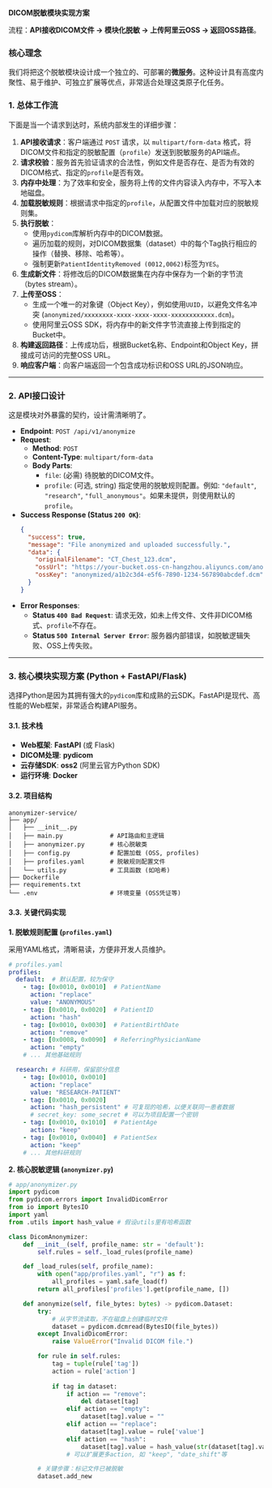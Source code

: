 **DICOM脱敏模块实现方案**

流程：**API接收DICOM文件 -> 模块化脱敏 -> 上传阿里云OSS -> 返回OSS路径**。

### 核心理念

我们将把这个脱敏模块设计成一个独立的、可部署的**微服务**。这种设计具有高度内聚性、易于维护、可独立扩展等优点，非常适合处理这类原子化任务。

### 1. 总体工作流

下面是当一个请求到达时，系统内部发生的详细步骤：

1.  **API接收请求**：客户端通过 `POST` 请求，以 `multipart/form-data` 格式，将DICOM文件和指定的脱敏配置（`profile`）发送到脱敏服务的API端点。
2.  **请求校验**：服务首先验证请求的合法性，例如文件是否存在、是否为有效的DICOM格式、指定的`profile`是否有效。
3.  **内存中处理**：为了效率和安全，服务将上传的文件内容读入内存中，不写入本地磁盘。
4.  **加载脱敏规则**：根据请求中指定的`profile`，从配置文件中加载对应的脱敏规则集。
5.  **执行脱敏**：
    *   使用`pydicom`库解析内存中的DICOM数据。
    *   遍历加载的规则，对DICOM数据集（dataset）中的每个Tag执行相应的操作（替换、移除、哈希等）。
    *   强制更新`PatientIdentityRemoved (0012,0062)`标签为`YES`。
6.  **生成新文件**：将修改后的DICOM数据集在内存中保存为一个新的字节流（bytes stream）。
7.  **上传至OSS**：
    *   生成一个唯一的对象键（Object Key），例如使用`UUID`，以避免文件名冲突 (`anonymized/xxxxxxxx-xxxx-xxxx-xxxx-xxxxxxxxxxxx.dcm`)。
    *   使用阿里云OSS SDK，将内存中的新文件字节流直接上传到指定的Bucket中。
8.  **构建返回路径**：上传成功后，根据Bucket名称、Endpoint和Object Key，拼接成可访问的完整OSS URL。
9.  **响应客户端**：向客户端返回一个包含成功标识和OSS URL的JSON响应。

---

### 2. API接口设计

这是模块对外暴露的契约，设计需清晰明了。

*   **Endpoint**: `POST /api/v1/anonymize`
*   **Request**:
    *   **Method**: `POST`
    *   **Content-Type**: `multipart/form-data`
    *   **Body Parts**:
        *   `file`: (必需) 待脱敏的DICOM文件。
        *   `profile`: (可选, string) 指定使用的脱敏规则配置。例如: `"default"`, `"research"`, `"full_anonymous"`。如果未提供，则使用默认的`profile`。
*   **Success Response (Status `200 OK`)**:
    ```json
    {
      "success": true,
      "message": "File anonymized and uploaded successfully.",
      "data": {
        "originalFilename": "CT_Chest_123.dcm",
        "ossUrl": "https://your-bucket.oss-cn-hangzhou.aliyuncs.com/anonymized/a1b2c3d4-e5f6-7890-1234-567890abcdef.dcm",
        "ossKey": "anonymized/a1b2c3d4-e5f6-7890-1234-567890abcdef.dcm"
      }
    }
    ```
*   **Error Responses**:
    *   **Status `400 Bad Request`**: 请求无效，如未上传文件、文件非DICOM格式、`profile`不存在。
    *   **Status `500 Internal Server Error`**: 服务器内部错误，如脱敏逻辑失败、OSS上传失败。

---

### 3. 核心模块实现方案 (Python + FastAPI/Flask)

选择Python是因为其拥有强大的`pydicom`库和成熟的云SDK。FastAPI是现代、高性能的Web框架，非常适合构建API服务。

#### 3.1. 技术栈

*   **Web框架**: **FastAPI** (或 Flask)
*   **DICOM处理**: **pydicom**
*   **云存储SDK**: **oss2** (阿里云官方Python SDK)
*   **运行环境**: **Docker**

#### 3.2. 项目结构

```
anonymizer-service/
├── app/
│   ├── __init__.py
│   ├── main.py             # API路由和主逻辑
│   ├── anonymizer.py       # 核心脱敏类
│   ├── config.py           # 配置加载 (OSS, profiles)
│   ├── profiles.yaml       # 脱敏规则配置文件
│   └── utils.py            # 工具函数 (如哈希)
├── Dockerfile
├── requirements.txt
└── .env                    # 环境变量 (OSS凭证等)
```

#### 3.3. 关键代码实现

**1. 脱敏规则配置 (`profiles.yaml`)**

采用YAML格式，清晰易读，方便非开发人员维护。

```yaml
# profiles.yaml
profiles:
  default:  # 默认配置，较为保守
    - tag: [0x0010, 0x0010]  # PatientName
      action: "replace"
      value: "ANONYMOUS"
    - tag: [0x0010, 0x0020]  # PatientID
      action: "hash"
    - tag: [0x0010, 0x0030]  # PatientBirthDate
      action: "remove"
    - tag: [0x0008, 0x0090]  # ReferringPhysicianName
      action: "empty"
    # ... 其他基础规则

  research: # 科研用，保留部分信息
    - tag: [0x0010, 0x0010]
      action: "replace"
      value: "RESEARCH-PATIENT"
    - tag: [0x0010, 0x0020]
      action: "hash_persistent" # 可复现的哈希，以便关联同一患者数据
      # secret_key: some_secret # 可以为项目配置一个密钥
    - tag: [0x0010, 0x1010]  # PatientAge
      action: "keep"
    - tag: [0x0010, 0x0040]  # PatientSex
      action: "keep"
    # ... 其他科研规则
```

**2. 核心脱敏逻辑 (`anonymizer.py`)**

```python
# app/anonymizer.py
import pydicom
from pydicom.errors import InvalidDicomError
from io import BytesIO
import yaml
from .utils import hash_value # 假设utils里有哈希函数

class DicomAnonymizer:
    def __init__(self, profile_name: str = 'default'):
        self.rules = self._load_rules(profile_name)

    def _load_rules(self, profile_name):
        with open("app/profiles.yaml", "r") as f:
            all_profiles = yaml.safe_load(f)
        return all_profiles['profiles'].get(profile_name, [])

    def anonymize(self, file_bytes: bytes) -> pydicom.Dataset:
        try:
            # 从字节流读取，不在磁盘上创建临时文件
            dataset = pydicom.dcmread(BytesIO(file_bytes))
        except InvalidDicomError:
            raise ValueError("Invalid DICOM file.")

        for rule in self.rules:
            tag = tuple(rule['tag'])
            action = rule['action']
          
            if tag in dataset:
                if action == "remove":
                    del dataset[tag]
                elif action == "empty":
                    dataset[tag].value = ""
                elif action == "replace":
                    dataset[tag].value = rule['value']
                elif action == "hash":
                    dataset[tag].value = hash_value(str(dataset[tag].value))
                # 可以扩展更多action, 如 "keep", "date_shift"等

        # 关键步骤：标记文件已被脱敏
        dataset.add_new